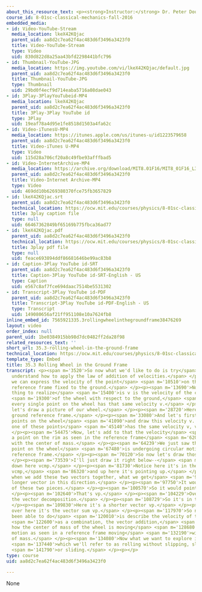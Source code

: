 ```yaml
---
about_this_resource_text: <p><strong>Instructor:</strong> Dr. Peter Dourmashkin</p>
course_id: 8-01sc-classical-mechanics-fall-2016
embedded_media:
- id: Video-YouTube-Stream
  media_location: lkeX42KQjac
  parent_uid: aa8d2c7ea62f4ac483d6f3496a3423f0
  title: Video-YouTube-Stream
  type: Video
  uid: 830d822d8a25aa43bfd2298441bfc796
- id: Thumbnail-YouTube-JPG
  media_location: https://img.youtube.com/vi/lkeX42KQjac/default.jpg
  parent_uid: aa8d2c7ea62f4ac483d6f3496a3423f0
  title: Thumbnail-YouTube-JPG
  type: Thumbnail
  uid: 29bd0f4ecf9d714eaba5716a08dae043
- id: 3Play-3PlayYouTubeid-MP4
  media_location: lkeX42KQjac
  parent_uid: aa8d2c7ea62f4ac483d6f3496a3423f0
  title: 3Play-3Play YouTube id
  type: 3Play
  uid: 19eaf78a4d95e1fe8518d1503a4fa62c
- id: Video-iTunesU-MP4
  media_location: https://itunes.apple.com/us/itunes-u/id1223579658
  parent_uid: aa8d2c7ea62f4ac483d6f3496a3423f0
  title: Video-iTunes U-MP4
  type: Video
  uid: 115d28a706cf20a8c49fbe93afffbad5
- id: Video-InternetArchive-MP4
  media_location: https://archive.org/download/MIT8.01F16/MIT8_01F16_L35v03_360p.mp4
  parent_uid: aa8d2c7ea62f4ac483d6f3496a3423f0
  title: Video-Internet Archive-MP4
  type: Video
  uid: 469dd10b6269380370fce75fb3657829
- id: lkeX42KQjac.srt
  parent_uid: aa8d2c7ea62f4ac483d6f3496a3423f0
  technical_location: https://ocw.mit.edu/courses/physics/8-01sc-classical-mechanics-fall-2016/week-12-rotations-and-translation-rolling/35.3-rolling-wheel-in-the-ground-frame/35.3-rolling-wheel-in-the-ground-frame/lkeX42KQjac.srt
  title: 3play caption file
  type: null
  uid: 66467362849bf65169b775fbca36ad77
- id: lkeX42KQjac.pdf
  parent_uid: aa8d2c7ea62f4ac483d6f3496a3423f0
  technical_location: https://ocw.mit.edu/courses/physics/8-01sc-classical-mechanics-fall-2016/week-12-rotations-and-translation-rolling/35.3-rolling-wheel-in-the-ground-frame/35.3-rolling-wheel-in-the-ground-frame/lkeX42KQjac.pdf
  title: 3play pdf file
  type: null
  uid: feace693894ddf86681646be99ac83b8
- id: Caption-3Play YouTube id-SRT
  parent_uid: aa8d2c7ea62f4ac483d6f3496a3423f0
  title: Caption-3Play YouTube id-SRT-English - US
  type: Caption
  uid: e567c8af7fce694daac7514be5531302
- id: Transcript-3Play YouTube id-PDF
  parent_uid: aa8d2c7ea62f4ac483d6f3496a3423f0
  title: Transcript-3Play YouTube id-PDF-English - US
  type: Transcript
  uid: 149080656af21ff951108e10a7624fb8
inline_embed_id: 7565921335.3rollingwheelinthegroundframe38476269
layout: video
order_index: null
parent_uid: 1be0384915bb98d7dc0482ff2da28f98
related_resources_text: ''
short_url: 35.3-rolling-wheel-in-the-ground-frame
technical_location: https://ocw.mit.edu/courses/physics/8-01sc-classical-mechanics-fall-2016/week-12-rotations-and-translation-rolling/35.3-rolling-wheel-in-the-ground-frame/35.3-rolling-wheel-in-the-ground-frame
template_type: Embed
title: 35.3 Rolling Wheel in the Ground Frame
transcript: <p><span m='3520'>So now what we'd like to do is try</span> <span m='5500'>to
  understand how to apply the law of addition of velocities.</span> </p><p><span m='8600'>So
  we can express the velocity of the point</span> <span m='10510'>on the rim in the
  reference frame fixed to the ground.</span> </p><p><span m='13690'>Now, the important
  thing to realize</span> <span m='15400'>is v is the velocity of the center of mass</span>
  <span m='19300'>of the wheel with respect to the ground,</span> <span m='21190'>and
  every single point on the wheel has that same velocity v.</span> </p><p><span m='25780'>So
  let's draw a picture of our wheel.</span> </p><p><span m='28720'>Here we're in the
  ground reference frame.</span> </p><p><span m='33080'>And let's first draw four
  points on the wheel</span> <span m='41090'>and draw this velocity v. Every single
  one of these points</span> <span m='45140'>has the same velocity v, v, v, and v.</span>
  </p><p><span m='54475'>Now, let's add to that the velocity</span> <span m='59280'>of
  a point on the rim as seen in the reference frame</span> <span m='62050'>moving
  with the center of mass.</span> </p><p><span m='64239'>We just saw that every single
  point on the wheel</span> <span m='67480'>is undergoing circular motion in that
  reference frame.</span> </p><p><span m='70120'>So now let's draw those velocities.</span>
  </p><p><span m='73539'>I'll just draw it right below--</span> <span m='75490'>vcmp,
  down here vcmp.</span> </p><p><span m='81730'>Notice here it's in the opposite direction,
  vcmp,</span> <span m='86320'>and up here it's pointing up.</span> </p><p><span m='90680'>So
  when we add these two vectors together, what we get</span> <span m='94750'>is a
  longer vector in this direction.</span> </p><p><span m='97750'>It would be the sum
  of these two pieces.</span> </p><p><span m='100570'>So it would point like that.</span>
  </p><p><span m='102640'>That's vp.</span> </p><p><span m='104229'>Over here it's
  the vector decomposition.</span> </p><p><span m='108729'>So it's in that direction.</span>
  </p><p><span m='109830'>Here it's a shorter vector vp.</span> </p><p><span m='113460'>And
  over here it's the vector sum vp.</span> </p><p><span m='117970'>So now what we've
  been able to do</span> <span m='120010'>is describe the velocity of the point p</span>
  <span m='122600'>as a combination, the vector addition,</span> <span m='125530'>of
  how the center of mass of the wheel is moving</span> <span m='128680'>and the circular
  motion as seen in a reference frame moving</span> <span m='132190'>with the center
  of mass.</span> </p><p><span m='134080'>Now what we want to explore is special conditions,</span>
  <span m='137440'>which we'll refer to as rolling without slipping, slipping,</span>
  <span m='141790'>or sliding.</span> </p><p></p>
type: course
uid: aa8d2c7ea62f4ac483d6f3496a3423f0

---
```

None